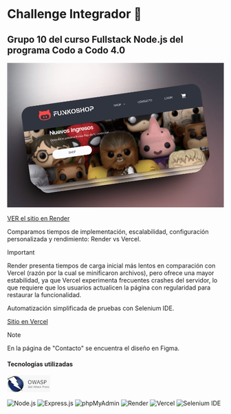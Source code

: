 # Challenge Integrador :rocket:

## Grupo 10 del curso Fullstack Node.js del programa Codo a Codo 4.0

![Portada del sitio](./FunkosPortada.png)

[VER el sitio en Render](https://funkoshop-lm-cg.onrender.com)

Comparamos tiempos de implementación, escalabilidad, configuración personalizada y rendimiento: Render vs Vercel.

> [!IMPORTANT]
> Render presenta tiempos de carga inicial más lentos en comparación con Vercel (razón por la cual se minificaron archivos), pero ofrece una mayor estabilidad, ya que Vercel experimenta frecuentes crashes del servidor, lo que requiere que los usuarios actualicen la página con regularidad para restaurar la funcionalidad.

Automatización simplificada de pruebas con Selenium IDE.

[Sitio en Vercel](https://challenge-integrador-beige.vercel.app)

> [!NOTE]
> En la página de "Contacto" se encuentra el diseño en Figma.

#### Tecnologías utilizadas

<img src="./ZAP.webp" alt="Testing" style="width: 100px; height: auto;">

![Node.js](https://img.shields.io/badge/-Node.js-339933?logo=node.js&logoColor=white&style=flat-square)
![Express.js](https://img.shields.io/badge/-Express.js-000000?logo=express&logoColor=white&style=flat-square)
![phpMyAdmin](https://img.shields.io/badge/-phpMyAdmin-4479A1?logo=php&logoColor=white&style=flat-square)
![Render](https://img.shields.io/badge/-Render-1663E6?logo=render&logoColor=white&style=flat-square)
![Vercel](https://img.shields.io/badge/-Vercel-000000?logo=vercel&logoColor=white&style=flat-square)
![Selenium IDE](https://img.shields.io/badge/-Selenium%20IDE-43B02A?logo=selenium&logoColor=white&style=flat-square)
